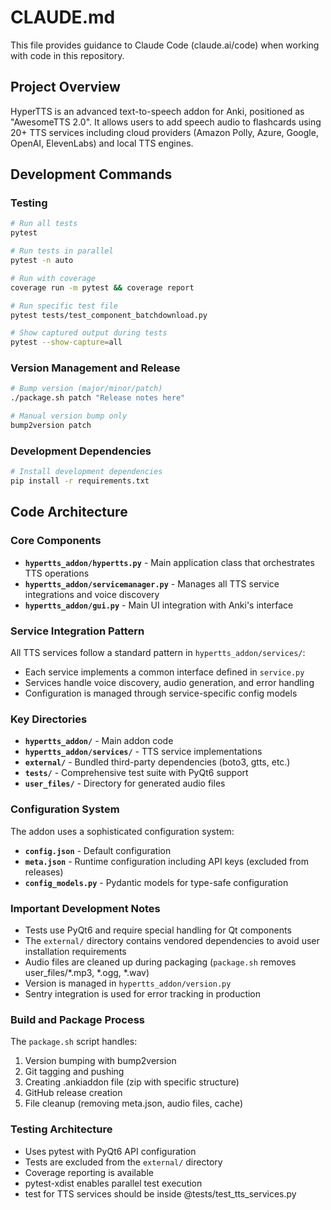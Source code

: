 # CLAUDE.md

This file provides guidance to Claude Code (claude.ai/code) when working with code in this repository.

## Project Overview

HyperTTS is an advanced text-to-speech addon for Anki, positioned as "AwesomeTTS 2.0". It allows users to add speech audio to flashcards using 20+ TTS services including cloud providers (Amazon Polly, Azure, Google, OpenAI, ElevenLabs) and local TTS engines.

## Development Commands

### Testing
```bash
# Run all tests
pytest

# Run tests in parallel
pytest -n auto

# Run with coverage
coverage run -m pytest && coverage report

# Run specific test file
pytest tests/test_component_batchdownload.py

# Show captured output during tests
pytest --show-capture=all
```

### Version Management and Release
```bash
# Bump version (major/minor/patch)
./package.sh patch "Release notes here"

# Manual version bump only
bump2version patch
```

### Development Dependencies
```bash
# Install development dependencies
pip install -r requirements.txt
```

## Code Architecture

### Core Components

- **`hypertts_addon/hypertts.py`** - Main application class that orchestrates TTS operations
- **`hypertts_addon/servicemanager.py`** - Manages all TTS service integrations and voice discovery
- **`hypertts_addon/gui.py`** - Main UI integration with Anki's interface

### Service Integration Pattern

All TTS services follow a standard pattern in `hypertts_addon/services/`:
- Each service implements a common interface defined in `service.py`
- Services handle voice discovery, audio generation, and error handling
- Configuration is managed through service-specific config models

### Key Directories

- **`hypertts_addon/`** - Main addon code
- **`hypertts_addon/services/`** - TTS service implementations  
- **`external/`** - Bundled third-party dependencies (boto3, gtts, etc.)
- **`tests/`** - Comprehensive test suite with PyQt6 support
- **`user_files/`** - Directory for generated audio files

### Configuration System

The addon uses a sophisticated configuration system:
- **`config.json`** - Default configuration
- **`meta.json`** - Runtime configuration including API keys (excluded from releases)
- **`config_models.py`** - Pydantic models for type-safe configuration

### Important Development Notes

- Tests use PyQt6 and require special handling for Qt components
- The `external/` directory contains vendored dependencies to avoid user installation requirements
- Audio files are cleaned up during packaging (`package.sh` removes user_files/*.mp3, *.ogg, *.wav)
- Version is managed in `hypertts_addon/version.py`
- Sentry integration is used for error tracking in production

### Build and Package Process

The `package.sh` script handles:
1. Version bumping with bump2version
2. Git tagging and pushing
3. Creating .ankiaddon file (zip with specific structure)
4. GitHub release creation
5. File cleanup (removing meta.json, audio files, cache)

### Testing Architecture

- Uses pytest with PyQt6 API configuration
- Tests are excluded from the `external/` directory
- Coverage reporting is available
- pytest-xdist enables parallel test execution
- test for TTS services should be inside @tests/test_tts_services.py